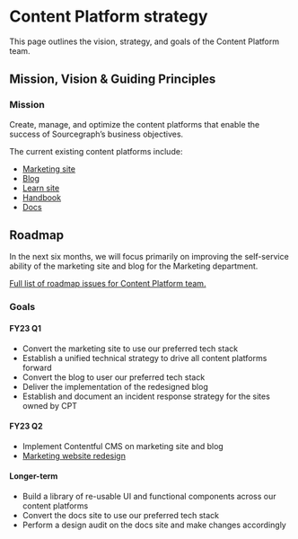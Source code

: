 # Content Platform strategy

This page outlines the vision, strategy, and goals of the Content Platform team.

## Mission, Vision & Guiding Principles

### Mission

Create, manage, and optimize the content platforms that enable the success of Sourcegraph’s business objectives.

The current existing content platforms include:

- [Marketing site](https://about.sourcegraph.com)
- [Blog](https://about.sourcegraph.com/blog/)
- [Learn site](https://learn.sourcegraph.com)
- [Handbook](https://handbook.sourcegraph.com)
- [Docs](https://docs.sourcegraph.com)


## Roadmap

In the next six months, we will focus primarily on improving the self-service ability of the marketing site and blog for the Marketing department.

[Full list of roadmap issues for Content Platform team.](https://github.com/orgs/sourcegraph/projects/214/views/14)

### Goals

#### FY23 Q1

- Convert the marketing site to use our preferred tech stack
- Establish a unified technical strategy to drive all content platforms forward
- Convert the blog to user our preferred tech stack
- Deliver the implementation of the redesigned blog
- Establish and document an incident response strategy for the sites owned by CPT

#### FY23 Q2

- Implement Contentful CMS on marketing site and blog
- [Marketing website redesign](https://docs.google.com/document/u/0/d/1_LOCIwHGb8A42wqWjZzT6s75_aY6qFK4gMSHLa5YPPE/edit)

#### Longer-term

- Build a library of re-usable UI and functional components across our content platforms
- Convert the docs site to use our preferred tech stack
- Perform a design audit on the docs site and make changes accordingly
